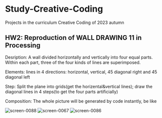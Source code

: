 # Study-Creative-Coding
Projects in the curriculum Creative Coding of 2023 autumn

## HW2: Reproduction of WALL DRAWING 11 in Processing #
  Desription: A wall divided horizontally and vertically into four equal parts. Within each part, three of the four kinds of lines are superimposed.

  Elements: lines in 4 directions: horizontal, vertical, 45 diagonal right and 45 diagonal left
  
  Step: Split the plane into grids(get the horizental&vertical lines);
        draw the diagonal lines in 4 steps(to get the four parts artificially)
        
 Composition: The whole picture will be generated by code instantly, be like 
 
![screen-0088](https://user-images.githubusercontent.com/113407948/193443920-6986026d-2b34-4c02-8edf-4dec84322285.jpg)
![screen-0067](https://user-images.githubusercontent.com/113407948/193443924-54258f36-be96-404f-9a83-e11a239454af.jpg)
![screen-0086](https://user-images.githubusercontent.com/113407948/193443925-a88e1fea-947a-4889-a41b-8650a8657e35.jpg)

